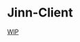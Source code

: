 # Jinn-Client

[WIP](../_wip_banner.part.md ':include')

<!-- // code: language=markdown insertSpaces=true tabSize=2 -->
